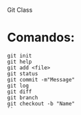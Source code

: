 Git Class

# Comandos:

```
git init
git help
git add <file>
git status
git commit -m"Message"
git log
git diff
git branch
git checkout -b "Name"
``
